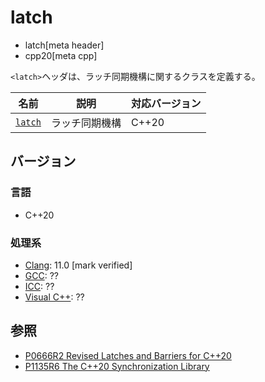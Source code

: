 # latch
* latch[meta header]
* cpp20[meta cpp]

`<latch>`ヘッダは、ラッチ同期機構に関するクラスを定義する。

| 名前            | 説明           | 対応バージョン |
|-----------------|----------------|----------------|
| [`latch`](latch/latch.md) | ラッチ同期機構    | C++20 |


## バージョン
### 言語
- C++20

### 処理系
- [Clang](/implementation.md#clang): 11.0 [mark verified]
- [GCC](/implementation.md#gcc): ??
- [ICC](/implementation.md#icc): ??
- [Visual C++](/implementation.md#visual_cpp): ??


## 参照
- [P0666R2 Revised Latches and Barriers for C++20](http://www.open-std.org/jtc1/sc22/wg21/docs/papers/2018/p0666r2.pdf)
- [P1135R6 The C++20 Synchronization Library](http://www.open-std.org/jtc1/sc22/wg21/docs/papers/2019/p1135r6.html)
